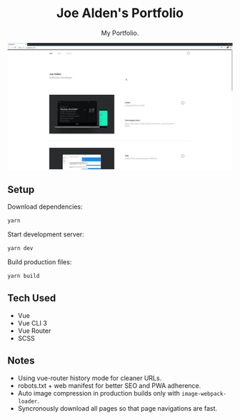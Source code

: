 <h1 align="center">Joe Alden's Portfolio</h1>
<p align="center">My Portfolio.</p>

![Portfolio Screenshot](.github/screenshot.png)

## Setup

Download dependencies:

```bash
yarn
```

Start development server:

```bash
yarn dev
```

Build production files:

```bash
yarn build
```

## Tech Used

- Vue
- Vue CLI 3
- Vue Router
- SCSS

## Notes

- Using vue-router history mode for cleaner URLs.
- robots.txt + web manifest for better SEO and PWA adherence.
- Auto image compression in production builds only with `image-webpack-loader`.
- Syncronously download all pages so that page navigations are fast.
